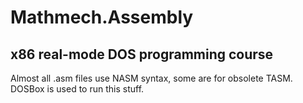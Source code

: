 Mathmech.Assembly
=================

## x86 real-mode DOS programming course ##


Almost all .asm files use NASM syntax, some are for obsolete TASM.  
DOSBox is used to run this stuff.  
